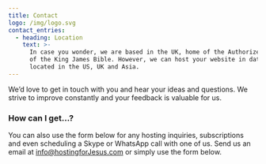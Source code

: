 ```yaml
---
title: Contact
logo: /img/logo.svg
contact_entries:
  - heading: Location
    text: >-
      In case you wonder, we are based in the UK, home of the Authorized Version
      of the King James Bible. However, we can host your website in datacentres
      located in the US, UK and Asia.
---
```

We’d love to get in touch with you and hear your ideas and
questions. We strive to improve constantly and your feedback
is valuable for us.

<h3 class="f4 b lh-title mb2">How can I get…?</h3>

You can also use the form below for any hosting inquiries, subscriptions and even scheduling a Skype or WhatsApp call with one of us. Send us an email at <info@hostingforJesus.com> or simply use the form below.
